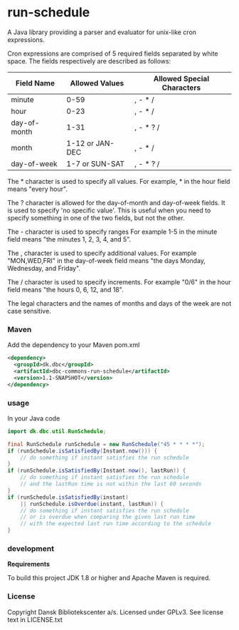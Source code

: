 run-schedule
============

A Java library providing a parser and evaluator for unix-like cron 
expressions.

Cron expressions are comprised of 5 required fields separated by white space. 
The fields respectively are described as follows:

| Field Name   | Allowed Values  | Allowed Special Characters |
|--------------|-----------------|----------------------------|
| minute       | 0-59            | , - * /                    |
| hour         | 0-23            | , - * /                    |
| day-of-month | 1-31            | , - * ? /                  |
| month        | 1-12 or JAN-DEC | , - * /                    |
| day-of-week  | 1-7 or SUN-SAT  | , - * ? /                  |

The * character is used to specify all values. For example, * in the hour
field means "every hour".

The ? character is allowed for the day-of-month and day-of-week fields. It
is used to specify 'no specific value'. This is useful when you need to 
specify something in one of the two fields, but not the other.

The - character is used to specify ranges For example 1-5 in the minute
field means "the minutes 1, 2, 3, 4, and 5".

The , character is used to specify additional values. For example 
"MON,WED,FRI" in the day-of-week field means "the days Monday, Wednesday,
and Friday".

The / character is used to specify increments. For example "0/6" in the
hour field means "the hours 0, 6, 12, and 18".

The legal characters and the names of months and days of the week are
not case sensitive.

### Maven

Add the dependency to your Maven pom.xml

```xml
<dependency>
  <groupId>dk.dbc</groupId>
  <artifactId>dbc-commons-run-schedule</artifactId>
  <version>1.1-SNAPSHOT</version>
</dependency>
```

### usage

In your Java code

```java
import dk.dbc.util.RunSchedule;

final RunSchedule runSchedule = new RunSchedule("45 * * * *");
if (runSchedule.isSatisfiedBy(Instant.now())) {
    // do something if instant satisfies the run schedule
}
if (runSchedule.isSatisfiedBy(Instant.now(), lastRun)) {
    // do something if instant satisfies the run schedule
    // and the lastRun time is not within the last 60 seconds
}
if (runSchedule.isSatisfiedBy(instant) 
    || runSchedule.isOverdue(instant, lastRun)) {
    // do something if instant satisfies the run schedule
    // or is overdue when comparing the given last run time 
    // with the expected last run time according to the schedule
}
```

### development

**Requirements**

To build this project JDK 1.8 or higher and Apache Maven is required.

### License

Copyright Dansk Bibliotekscenter a/s. Licensed under GPLv3.
See license text in LICENSE.txt
